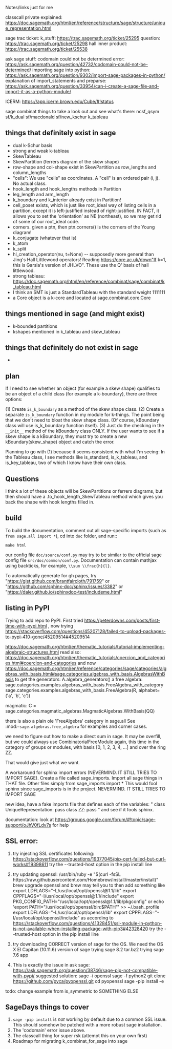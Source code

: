 Notes/links just for me


classcall private explained:
https://doc.sagemath.org/html/en/reference/structure/sage/structure/unique_representation.html

sage trac ticket:
k_stuff:
https://trac.sagemath.org/ticket/25295
question:
https://trac.sagemath.org/ticket/25298
hall inner product:
https://trac.sagemath.org/ticket/25538

ask sage stuff:
codomain could not be determined error:
https://ask.sagemath.org/question/42732/codomain-could-not-be-determined/
importing sage into python:
https://ask.sagemath.org/question/9302/import-sage-packages-in-python/
explanation of import_statements and preparse:
https://ask.sagemath.org/question/33954/can-i-create-a-sage-file-and-import-it-as-a-python-module/


ICERM:
https://app.icerm.brown.edu/Cube/#!status



sage combinat things to take a look out and see what's there:
ncsf_qsym
sf/k_dual
sf/macdonald
sf/new_kschur
k_tableau



things that definitely exist in sage
------------------------------------
  * dual k-Schur basis
  * strong and weak k-tableau
  * SkewTableau
  * SkewPartition (ferrers diagram of the skew shape)
  * row-shape and col-shape exist in SkewPartition as row_lengths and column_lengths
  * "cells": We use "cells" as coordinates.  A "cell" is an ordered pair (i, j).  No actual class.
  * hook_length and hook_lengths methods in Partition
  * leg_length and arm_length
  * k_boundary and k_interior already exist in Partition!
  * cell_poset exists, which is just like root_ideal way of listing cells in a partition, except it is left-justified instead of right-justified.  IN FACT, it allows you to set the 'orientation' as NE (northeast), so we may get rid of some of our root_ideal code.
  * corners.  given a ptn, then ptn.corners() is the corners of the Young diagram!
  * k_conjugate (whatever that is)
  * k_atom
  * k_split
  * hl_creation_operator(nu, t=None) -- supposedly more general than Jing's Hall Littlewood operators!  Reading https://core.ac.uk/down"If k=1, this is Garsia's version of JHLVO".  These use the Q' basis of hall littlewood.
  * strong tableau: https://doc.sagemath.org/html/en/reference/combinat/sage/combinat/k_tableau.html
  * I think an SMT is just a StandardTableau with the standard weight 1111111
  * a Core object is a k-core and located at sage.combinat.core.Core



things mentioned in sage (and might exist)
------------------------------------------
  * k-bounded partitions
  * kshapes mentioned in k_tableau and skew_tableau



things that definitely do not exist in sage
-------------------------------------------
  *



plan
----
If I need to see whether an object (for example a skew shape) qualifies to be an object of a child class (for example a k-boundary), there are three options:

(1) Create `is_k_boundary` as a method of the skew shape class.
(2) Create a separate `is_k_boundary` function in my module for k-things.  The point being that we don't need to bloat the skew shape class.  (Of course, kBoundary class will use is_k_boundary function itself).
(3) Just do the checking in the `__init__` method of the kBoundary class ONLY.  If the user wants to see if a skew shape is a kBoundary, they must try to create a new kBoundary(skew_shape) object and catch the error.

Planning to go with (1) because it seems consistent with what I'm seeing: In the Tableau class, I see methods like is_standard, is_k_tableau, and is_key_tableau, two of which I know have their own class.






Questions
-----------
I think a lot of these objects will be SkewPartitions or ferrers diagrams, but then should have a .to_hook_length_SkewTableau method which gives you back the shape with hook lengths filled in.


build
---------------

To build the documentation, comment out all sage-specific imports (such as `from sage.all import *`), cd into `doc` folder, and run::

	make html

our config file `doc/source/conf.py` may try to be similar to the official sage config file `src/doc/common/conf.py`.  Documentation can contain mathjax using backticks, for example, `\\sum \\frac{h}{l}`.

To automatically generate for gh pages, try "https://gist.github.com/brantfaircloth/791759" or "https://github.com/sphinx-doc/sphinx/issues/3382" or "https://daler.github.io/sphinxdoc-test/includeme.html"


listing in PyPI
------------------
Trying to add repo to PyPI.  First tried
https://peterdowns.com/posts/first-time-with-pypi.html
, now trying
https://stackoverflow.com/questions/45207128/failed-to-upload-packages-to-pypi-410-gone/45209514#45209514




https://doc.sagemath.org/html/en/thematic_tutorials/tutorial-implementing-algebraic-structures.html
read also:
https://doc.sagemath.org/html/en/thematic_tutorials/coercion_and_categories.html#coercion-and-categories
and now
https://doc.sagemath.org/html/en/reference/categories/sage/categories/algebras_with_basis.html#sage.categories.algebras_with_basis.AlgebrasWithBasis
to get the generators:
A.algebra_generators()
a free algebra:
sage.categories.examples.algebras_with_basis.FreeAlgebra_with_category
sage.categories.examples.algebras_with_basis.FreeAlgebra(R, alphabet=('a', 'b', 'c'))

magmatic:
C = sage.categories.magmatic_algebras.MagmaticAlgebras.WithBasis(QQ)

there is also a plain ole 'FreeAlgebra' category in sage.all
See :mod:`~sage.algebras.free_algebra` for examples and corner cases.


we need to figure out how to make a direct sum in sage.  It may be overfill, but we could always use CombinatorialFreeModule again, this time in the category of groups or modules, with basis [0, 1, 2, 3, 4, ...] and over the ring ZZ.

That would give just what we want.


A workaround for sphinx import errors (NEVERMIND.  IT STILL TRIES TO IMPORT SAGE).  Create a file called sage_imports.  Import all sage things in THAT file.  Other files simply
from sage_imports import *
This would fool sphinx since sage_imports is in the project. NEVERMIND.  IT STILL TRIES TO IMPORT SAGE

new idea, have a fake imports file that defines each of the variables:
"
class UniqueRepresentation:
	pass
class ZZ:
	pass
"
and see if it fools sphinx.





documentation:
look at
https://groups.google.com/forum/#!topic/sage-support/oJhV0fLdv7s
for help


SSL error:
------------
1. try injecting SSL certificates following:
https://stackoverflow.com/questions/19377045/pip-cert-failed-but-curl-works#19398611
try the --trusted-host option in the pip install line

2. try updating openssl:
/usr/bin/ruby -e "$(curl -fsSL https://raw.githubusercontent.com/Homebrew/install/master/install)"
brew upgrade openssl
and brew may tell you to then add something like
export LDFLAGS="-L/usr/local/opt/openssl@1.1/lib"
export CPPFLAGS="-I/usr/local/opt/openssl@1.1/include"
export PKG_CONFIG_PATH="/usr/local/opt/openssl@1.1/lib/pkgconfig"
or
echo 'export PATH="/usr/local/opt/openssl/bin:$PATH"' >> ~/.bash_profile
export LDFLAGS="-L/usr/local/opt/openssl/lib"
export CPPFLAGS="-I/usr/local/opt/openssl/include"
as according to
https://stackoverflow.com/questions/41328451/ssl-module-in-python-is-not-available-when-installing-package-with-pip3#42328420
try the --trusted-host option in the pip install line

3. try downloading CORRECT version of sage for the OS.  We need the OS X El Capitan (10.11.6) version of sage
trying sage 8.2 tar.bz2
trying sage 7.6 app

4. This is exactly the issue in ask sage:
https://ask.sagemath.org/question/38746/sage-pip-not-compatible-with-pypi/
suggested solution:
sage -i openssl
sage -f python2
git clone https://github.com/pyca/pyopenssl.git
cd pyopenssl
sage -pip install -e





todo:
change example from is_symmetric to SOMETHING ELSE


SageDays things to cover
-----------------------------
  1. `sage -pip install` is *not* working by default due to a common SSL issue.  This should somehow be patched with a more robust sage installation.
  2. The 'codomain' error issue above.
  3. The classcall thing for super rsk (attempt this on your own first)
  4. Roadmap for migrating k_combinat_for_sage into sage
